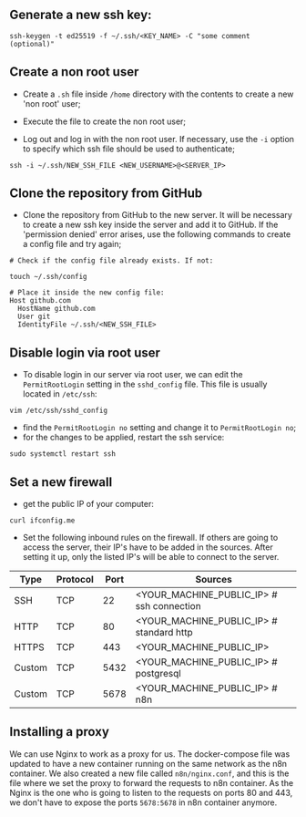 ## Generate a new ssh key:
```
ssh-keygen -t ed25519 -f ~/.ssh/<KEY_NAME> -C "some comment (optional)"
```

## Create a non root user
- Create a `.sh` file inside `/home` directory with the contents to create a new 'non root' user;

- Execute the file to create the non root user;

- Log out and log in with the non root user. If necessary, use the `-i` option to specify which ssh file should be used to authenticate;
```
ssh -i ~/.ssh/NEW_SSH_FILE <NEW_USERNAME>@<SERVER_IP>
```

## Clone the repository from GitHub
- Clone the repository from GitHub to the new server. It will be necessary to create a new ssh key inside the server and add it to GitHub. If the 'permission denied' error arises, use the following commands to create a config file and try again;
```
# Check if the config file already exists. If not:

touch ~/.ssh/config

# Place it inside the new config file:
Host github.com
  HostName github.com
  User git
  IdentityFile ~/.ssh/<NEW_SSH_FILE>
```

## Disable login via root user
- To disable login in our server via root user, we can edit the `PermitRootLogin` setting in the `sshd_config` file. This file is usually located in `/etc/ssh`:
```
vim /etc/ssh/sshd_config
```
- find the `PermitRootLogin no` setting and change it to `PermitRootLogin no`;
- for the changes to be applied, restart the ssh service:
```
sudo systemctl restart ssh
```

## Set a new firewall
- get the public IP of your computer:
```
curl ifconfig.me
```

- Set the following inbound rules on the firewall. If others are going to access the server, their IP's have to be added in the sources. After setting it up, only the listed IP's will be able to connect to the server.

| Type      | Protocol | Port       | Sources |
|-----------|-------|--------------|--------|
| SSH      | TCP    | 22 | <YOUR_MACHINE_PUBLIC_IP>  # ssh connection |
| HTTP     | TCP    | 80 | <YOUR_MACHINE_PUBLIC_IP>  # standard http |
| HTTPS     | TCP    | 443 | <YOUR_MACHINE_PUBLIC_IP> |
| Custom     | TCP    | 5432 | <YOUR_MACHINE_PUBLIC_IP>  # postgresql |
| Custom     | TCP    | 5678 | <YOUR_MACHINE_PUBLIC_IP>  # n8n |

## Installing a proxy
We can use Nginx to work as a proxy for us. The docker-compose file was updated to have a new container running on the same network as the n8n container. We also created a new file called `n8n/nginx.conf`, and this is the file where we set the proxy to forward the requests to n8n container. As the Nginx is the one who is going to listen to the requests on ports 80 and 443, we don't have to expose the ports `5678:5678` in n8n container anymore. 